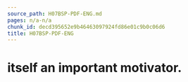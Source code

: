 ```yaml
---
source_path: H07BSP-PDF-ENG.md
pages: n/a-n/a
chunk_id: decd395652e9b46463097924fd86e01c9b0c06d6
title: H07BSP-PDF-ENG
---
```

# itself an important motivator.
